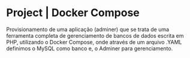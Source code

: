 # Project | Docker Compose

Provisionamento de uma aplicação (adminer) que se trata de uma ferramenta completa de gerenciamento de bancos de dados escrita em PHP, utilizando o Docker Compose, onde através de um arquivo .YAML definimos o MySQL como banco e, o Adminer para gerenciamento.
